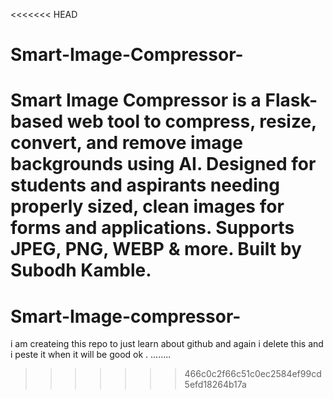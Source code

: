 <<<<<<< HEAD
# Smart-Image-Compressor-
Smart Image Compressor is a Flask-based web tool to compress, resize, convert, and remove image backgrounds using AI. Designed for students and aspirants needing properly sized, clean images for forms and applications. Supports JPEG, PNG, WEBP &amp; more. Built by Subodh Kamble.
=======
# Smart-Image-compressor-
i am createing this repo to just learn about github and again i delete this and i peste it when it will be good ok . ........ 
>>>>>>> 466c0c2f66c51c0ec2584ef99cd5efd18264b17a
